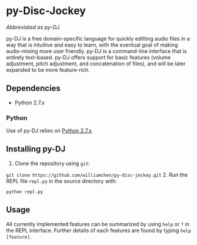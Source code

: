 # py-Disc-Jockey
*Abbreviated as py-DJ.*

py-DJ is a free domain-specific language for quickly editting audio files in a way that is intuitive and easy to learn, with the eventual goal of making audio-mixing more user friendly. py-DJ is a command-line interface that is entirely text-based. py-DJ offers support for basic features (volume adjustment, pitch adjustment, and concatenation of files), and will be later expanded to be more feature-rich. 

## Dependencies
* Python 2.7.x

### Python
Use of py-DJ relies on [Python 2.7.x](https://www.python.org/downloads/). 

## Installing py-DJ
1. Clone the repository using ``` git ```:

  ``` git clone https://github.com/williumchen/py-disc-jockey.git ```
2. Run the REPL file ``` repl.py ``` in the source directory with:

  ``` python repl.py ```
  
## Usage
All currently implemented features can be summarized by using ``` help ``` or ``` ? ``` in the REPL interface. Further details of each features are found by typing ``` help [feature] ```.
